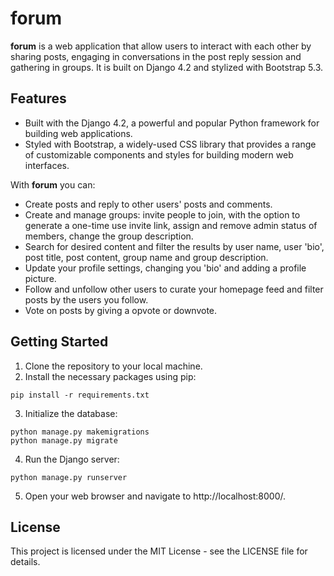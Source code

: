 # forum

**forum** is a web application that allow users to interact with each other by sharing posts, engaging in conversations in the post reply session and gathering in groups. It is built on Django 4.2 and stylized with Bootstrap 5.3.

## Features

- Built with the Django 4.2, a powerful and popular Python framework for building web applications.
- Styled with Bootstrap, a widely-used CSS library that provides a range of customizable components and styles for building modern web interfaces.

With **forum** you can:

- Create posts and reply to other users' posts and comments.
- Create and manage groups: invite people to join, with the option to generate a one-time use invite link, assign and remove admin status of members, change the group description.
- Search for desired content and filter the results by user name, user 'bio', post title, post content, group name and group description.
- Update your profile settings, changing you 'bio' and adding a profile picture.
- Follow and unfollow other users to curate your homepage feed and filter posts by the users you follow.
- Vote on posts by giving a opvote or downvote.

## Getting Started

1. Clone the repository to your local machine.
2. Install the necessary packages using pip:
```
pip install -r requirements.txt
```
3. Initialize the database:
```
python manage.py makemigrations
python manage.py migrate
```
4. Run the Django server:
```
python manage.py runserver
```
5. Open your web browser and navigate to http://localhost:8000/.

## License

This project is licensed under the MIT License - see the LICENSE file for details.
